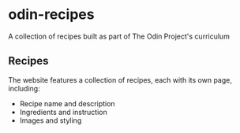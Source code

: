 # odin-recipes
A collection of recipes built as part of The Odin Project's curriculum
## Recipes
The website features a collection of recipes, each with its own page, including:

* Recipe name and description
* Ingredients and instruction
* Images and styling


